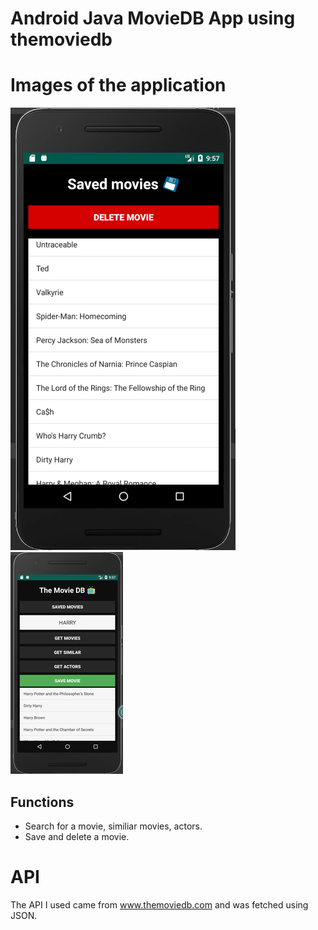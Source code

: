 # Android Java MovieDB App using themoviedb

# Images of the application
![db](db.png)
![start](start.png)


## Functions

* Search for a movie, similiar movies, actors.
* Save and delete a movie.

# API
The API I used came from www.themoviedb.com and was fetched using JSON.
